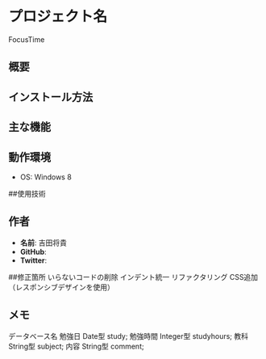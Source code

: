 ﻿# プロジェクト名
FocusTime

## 概要


## インストール方法

## 主な機能


## 動作環境
- OS: Windows 8 


##使用技術



## 作者
- **名前**: 吉田将貴
- **GitHub**: 
- **Twitter**:

##修正箇所
いらないコードの削除
インデント統一
リファクタリング
CSS追加（レスポンシブデザインを使用）


## メモ
データベース名
勉強日
Date型 study;
勉強時間
Integer型 studyhours;
教科
String型 subject;
内容
String型 comment;
